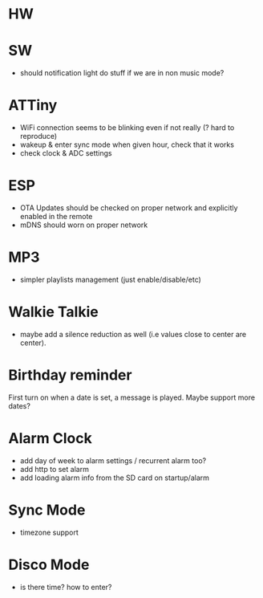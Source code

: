 # HW

# SW

- should notification light do stuff if we are in non music mode? 

# ATTiny

- WiFi connection seems to be blinking even if not really (? hard to reproduce)
- wakeup & enter sync mode when given hour, check that it works
- check clock & ADC settings

# ESP

- OTA Updates should be checked on proper network and explicitly enabled in the remote
- mDNS should worn on proper network

# MP3

- simpler playlists management (just enable/disable/etc)

# Walkie Talkie

- maybe add a silence reduction as well (i.e values close to center are center). 

# Birthday reminder

First turn on when a date is set, a message is played. Maybe support more dates? 

# Alarm Clock

- add day of week to alarm settings / recurrent alarm too? 
- add http to set alarm
- add loading alarm info from the SD card on startup/alarm

# Sync Mode

- timezone support

# Disco Mode

- is there time? how to enter? 

